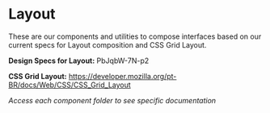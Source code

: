 # Layout

These are our components and utilities to compose interfaces based on our current specs for Layout composition and CSS Grid Layout.

**Design Specs for Layout:** PbJqbW-7N-p2

**CSS Grid Layout:** https://developer.mozilla.org/pt-BR/docs/Web/CSS/CSS_Grid_Layout

_Access each component folder to see specific documentation_
